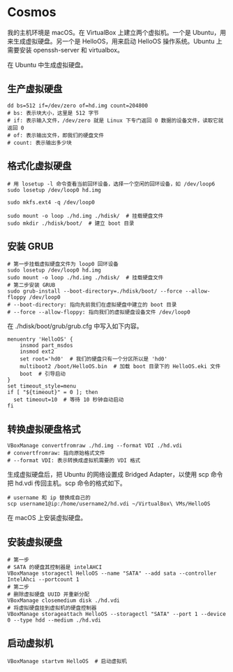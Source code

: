 # Cosmos

我的主机环境是 macOS。在 VirtualBox 上建立两个虚拟机。一个是 Ubuntu，用来生成虚拟硬盘。另一个是 HelloOS，用来启动 HelloOS 操作系统。Ubuntu 上需要安装 openssh-server 和 virtualbox。

在 Ubuntu 中生成虚拟硬盘。

## 生产虚拟硬盘

```shell
dd bs=512 if=/dev/zero of=hd.img count=204800
# bs: 表示块大小，这里是 512 字节
# if: 表示输入文件，/dev/zero 就是 Linux 下专门返回 0 数据的设备文件，读取它就返回 0
# of: 表示输出文件，即我们的硬盘文件
# count: 表示输出多少块
```

## 格式化虚拟硬盘

```shell
# 用 losetup -l 命令查看当前回环设备，选择一个空闲的回环设备，如 /dev/loop6
sudo losetup /dev/loop0 hd.img
```

```shell
sudo mkfs.ext4 -q /dev/loop0
```

```shell
sudo mount -o loop ./hd.img ./hdisk/  # 挂载硬盘文件
sudo mkdir ./hdisk/boot/  # 建立 boot 目录
```

## 安装 GRUB

```shell
# 第一步挂载虚拟硬盘文件为 loop0 回环设备
sudo losetup /dev/loop0 hd.img
sudo mount -o loop ./hd.img ./hdisk/  # 挂载硬盘文件
# 第二步安装 GRUB
sudo grub-install --boot-directory=./hdisk/boot/ --force --allow-floppy /dev/loop0
# --boot-directory: 指向先前我们在虚拟硬盘中建立的 boot 目录
# --force --allow-floppy: 指向我们的虚拟硬盘设备文件 /dev/loop0
```

在 ./hdisk/boot/grub/grub.cfg 中写入如下内容。

```
menuentry 'HelloOS' {
    insmod part_msdos
    insmod ext2
    set root='hd0'  # 我们的硬盘只有一个分区所以是 'hd0'
    multiboot2 /boot/HelloOS.bin  # 加载 boot 目录下的 HelloOS.eki 文件
    boot  # 引导启动
}
set timeout_style=menu
if [ "${timeout}" = 0 ]; then
  set timeout=10  # 等待 10 秒钟自动启动
fi
```

## 转换虚拟硬盘格式

```shell
VBoxManage convertfromraw ./hd.img --format VDI ./hd.vdi
# convertfromraw: 指向原始格式文件
# --format VDI: 表示转换成虚拟机需要的 VDI 格式
```

生成虚拟硬盘后，把 Ubuntu 的网络设置成 Bridged Adapter，以使用 scp 命令把 hd.vdi 传回主机。scp 命令的格式如下。

```shell
# username 和 ip 替换成自己的
scp username1@ip:/home/username2/hd.vdi ~/VirtualBox\ VMs/HelloOS
```

在 macOS 上安装虚拟硬盘。

## 安装虚拟硬盘

```shell
# 第一步
# SATA 的硬盘其控制器是 intelAHCI
VBoxManage storagectl HelloOS --name "SATA" --add sata --controller IntelAhci --portcount 1
# 第二步
# 删除虚拟硬盘 UUID 并重新分配
VBoxManage closemedium disk ./hd.vdi
# 将虚拟硬盘挂到虚拟机的硬盘控制器
VBoxManage storageattach HelloOS --storagectl "SATA" --port 1 --device 0 --type hdd --medium ./hd.vdi
```

## 启动虚拟机

```shell
VBoxManage startvm HelloOS  # 启动虚拟机
```
